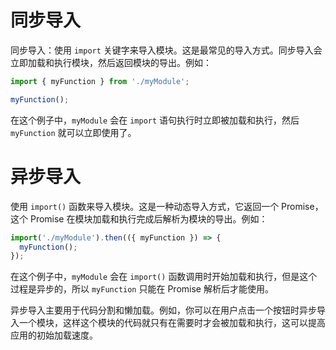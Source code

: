 # 同步导入

同步导入：使用 `import` 关键字来导入模块。这是最常见的导入方式。同步导入会立即加载和执行模块，然后返回模块的导出。例如：

```js
import { myFunction } from './myModule';

myFunction();
```

在这个例子中，`myModule` 会在 `import` 语句执行时立即被加载和执行，然后 `myFunction` 就可以立即使用了。

# 异步导入

使用 `import()` 函数来导入模块。这是一种动态导入方式，它返回一个 Promise，这个 Promise 在模块加载和执行完成后解析为模块的导出。例如：


```js
import('./myModule').then(({ myFunction }) => {
  myFunction();
});
```


在这个例子中，`myModule` 会在 `import()` 函数调用时开始加载和执行，但是这个过程是异步的，所以 `myFunction` 只能在 Promise 解析后才能使用。

异步导入主要用于代码分割和懒加载。例如，你可以在用户点击一个按钮时异步导入一个模块，这样这个模块的代码就只有在需要时才会被加载和执行，这可以提高应用的初始加载速度。
